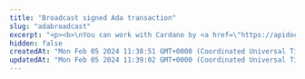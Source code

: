 ```yaml
---
title: "Broadcast signed Ada transaction"
slug: "adabroadcast"
excerpt: "<p><b>\nYou can work with Cardano by <a href=\"https://apidoc.tatum.io/tag/Node-RPC#operation/NodeJsonPostRpcDriver\" target=\"_blank\">connecting directly to a blockchain node provided by Tatum</a>.</b></p><br/>\n<h4>2 credits per API call.</h4>\n<p>Broadcasts a signed transaction to the Ada blockchain. This method is used internally from Tatum KMS or Tatum Client Libraries.\nIt is possible to create a custom signing mechanism and only use this method for broadcasting data to the blockchain.</p>"
hidden: false
createdAt: "Mon Feb 05 2024 11:38:51 GMT+0000 (Coordinated Universal Time)"
updatedAt: "Mon Feb 05 2024 11:39:02 GMT+0000 (Coordinated Universal Time)"
---
```

